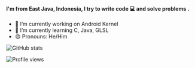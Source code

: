 <!--
![profile-image](https://i.ibb.co/6Z8WqXd/Screenshot-153.png)
-->

#### I'm from East Java, Indonesia, I try to write code 💻 and solve problems .

- 🔭 I’m currently working on Android Kernel
- 🌱 I’m currently learning C, Java, GLSL
- 😄 Pronouns: He/Him

<!--
[<img src='https://cdn.jsdelivr.net/npm/simple-icons@3.0.1/icons/linkedin.svg' alt='linkedin' height='30'>](https://www.linkedin.com/in/nwosu-olumide-b7941318b/) [<img src='https://cdn.jsdelivr.net/npm/simple-icons@3.0.1/icons/twitter.svg' alt='twitter' height='30'>](https://twitter.com/olumidenwosu) [<img src='https://cdn.jsdelivr.net/npm/simple-icons@3.0.1/icons/github.svg' alt='github' height='30'>](https://github.com/olumidayy) [<img src='https://cdn.jsdelivr.net/npm/simple-icons@3.0.1/icons/telegram.svg' alt='telegram' height='30'>](https://t.me/olumidayy)
-->

![GitHub stats](https://github-readme-stats.vercel.app/api?username=dimas-ady&show_icons=true)

![Profile views](https://gpvc.arturio.dev/dimas-ady)

<!--
⭐️ From [olumidayy](https://github.com/olumidayy)

- 🔭 I’m currently working on ...
- 🌱 I’m currently learning ...
- 👯 I’m looking to collaborate on ...
- 🤔 I’m looking for help with ...
- 💬 Ask me about ...
- 📫 How to reach me: ...
- ⚡ Fun fact: ...
-->
